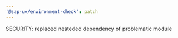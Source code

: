 ```yaml
---
'@sap-ux/environment-check': patch
---
```


SECURITY: replaced nesteded dependency of problematic module